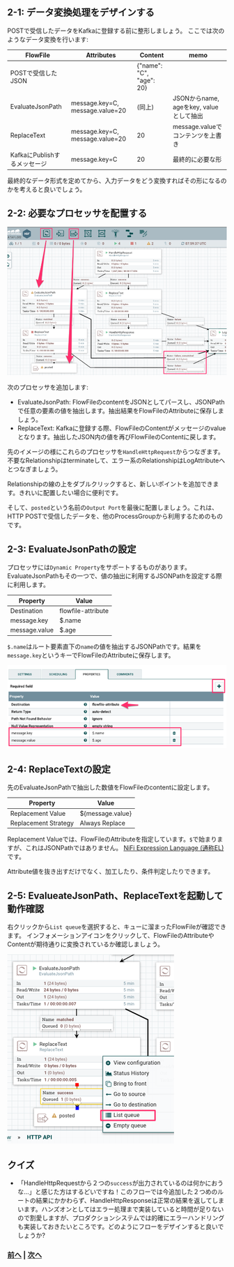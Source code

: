 ## 2-1: データ変換処理をデザインする

POSTで受信したデータをKafkaに登録する前に整形しましょう。
ここでは次のようなデータ変換を行います:

| FlowFile | Attributes | Content | memo |
|----------|------------|---------|------|
| POSTで受信したJSON | | {"name": "C", "age": 20} | |
| EvaluateJsonPath | message.key=C, message.value=20 | (同上) | JSONからname, ageをkey, valueとして抽出 |
| ReplaceText | message.key=C, message.value=20 | 20 | message.valueでコンテンツを上書き |
| KafkaにPublishするメッセージ | message.key=C | 20 | 最終的に必要な形 |

最終的なデータ形式を定めてから、入力データをどう変換すればその形になるのかを考えると良いでしょう。

## 2-2: 必要なプロセッサを配置する

![](assets/flow.png)

次のプロセッサを追加します:

- EvaluateJsonPath: FlowFileのcontentをJSONとしてパースし、JSONPathで任意の要素の値を抽出します。抽出結果をFlowFileのAttributeに保存しましょう。
- ReplaceText: Kafkaに登録する際、FlowFileのContentがメッセージのvalueとなります。抽出したJSON内の値を再びFlowFileのContentに戻します。

先のイメージの様にこれらのプロセッサを`HandleHttpRequest`からつなぎます。不要なRelationshipはterminateして、エラー系のRelationshipはLogAttributeへとつなぎましょう。

Relationshipの線の上をダブルクリックすると、新しいポイントを追加できます。きれいに配置したい場合に便利です。

そして、`posted`という名前の`Output Port`を最後に配置しましょう。これは、HTTP POSTで受信したデータを、他のProcessGroupから利用するためのものです。

## 2-3: EvaluateJsonPathの設定

プロセッサには`Dynamic Property`をサポートするものがあります。EvaluateJsonPathもその一つで、値の抽出に利用するJSONPathを設定する際に利用します。

| Property | Value |
|----------|-------|
| Destination | flowfile-attribute |
| message.key | $.name |
| message.value | $.age |

`$.name`はルート要素直下の`name`の値を抽出するJSONPathです。結果を`message.key`というキーでFlowFileのAttributeに保存します。

![](assets/evaluate-json-config.png)

## 2-4: ReplaceTextの設定

先のEvaluateJsonPathで抽出した数値をFlowFileのcontentに設定します。

| Property | Value |
|----------|-------|
| Replacement Value | ${message.value} |
| Replacement Strategy | Always Replace |

Replacement Valueでは、FlowFileのAttributeを指定しています。`$`で始まりますが、これはJSONPathではありません。
[NiFi Expression Language (通称EL)](https://nifi.apache.org/docs/nifi-docs/html/expression-language-guide.html)です。

Attribute値を抜き出すだけでなく、加工したり、条件判定したりできます。

## 2-5: EvalueateJsonPath、ReplaceTextを起動して動作確認

右クリックから`List queue`を選択すると、キューに溜まったFlowFileが確認できます。
インフォメーションアイコンをクリックして、FlowFileのAttributeやContentが期待通りに変換されているか確認しましょう。

![](assets/list-queue.png)

## クイズ

- 「HandleHttpRequestから２つの`success`が出力されているのは何かにおうな...」と感じた方はするどいですね！このフローでは今追加した２つめのルートの結果にかかわらず、HandleHttpResponseは正常の結果を返してしまいます。ハンズオンとしてはエラー処理まで実装していると時間が足りないので割愛しますが、プロダクションシステムでは的確にエラーハンドリングも実装しておきたいところです。どのようにフローをデザインすると良いでしょうか?

### [前へ](tutorial-1.md) | [次へ](tutorial-3.md)